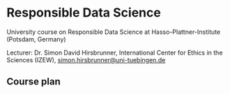 # Responsible Data Science
University course on Responsible Data Science at Hasso-Plattner-Institute (Potsdam, Germany)

Lecturer: Dr. Simon David Hirsbrunner, International Center for Ethics in the Sciences (IZEW), simon.hirsbrunner@uni-tuebingen.de



## Course plan
